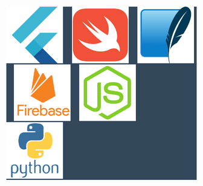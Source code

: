 
<div style="background-color: #33475b">
 
  <img src="https://github.com/devicons/devicon/blob/master/icons/flutter/flutter-original.svg" alt="Node" width="150" height="150"/> &nbsp;&nbsp;&nbsp;&nbsp;
  <img src="https://github.com/devicons/devicon/blob/master/icons/swift/swift-original.svg" alt="Node" width="150" height="150"/> &nbsp;&nbsp;&nbsp;&nbsp;
  <img src="https://github.com/devicons/devicon/blob/master/icons/sqlite/sqlite-original.svg" alt="Node" width="150" height="150"/> &nbsp;&nbsp;&nbsp;&nbsp;
  <img src="https://github.com/devicons/devicon/blob/master/icons/firebase/firebase-plain-wordmark.svg" alt="Node" width="150" height="150"/> &nbsp;&nbsp;&nbsp;&nbsp;
  <img src="https://github.com/devicons/devicon/blob/master/icons/nodejs/nodejs-plain.svg" alt="Node" width="150" height="150"/> &nbsp;&nbsp;&nbsp;&nbsp;
  <img src="https://github.com/devicons/devicon/blob/master/icons/python/python-original-wordmark.svg" alt="Node" width="150" height="150"/> &nbsp;&nbsp;&nbsp;&nbsp;
</div>
